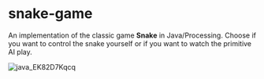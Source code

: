  # snake-game
 
An implementation of the classic game **Snake** in Java/Processing. Choose if you want to control the snake yourself or if you want to watch the primitive AI play.
 
![java_EK82D7Kqcq](https://user-images.githubusercontent.com/45148959/205677611-31848bbc-9f84-4eb1-9906-2625b022ea44.png)

